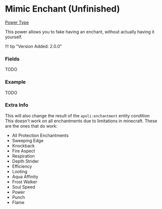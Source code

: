 # Mimic Enchant (Unfinished)

[Power Type](../power_types.md)

This power allows you to fake having an enchant, without actually having it yourself.

!!! tip "Version Added: 2.0.0"

    
### Fields

TODO

### Example

TODO

### Extra Info
This will also change the result of the `apoli:enchantment` entity condition
This doesn't work on all enchantments due to limitations in minecraft. These are the ones that do work:
 * All Protection Enchantments
 * Sweeping Edge
 * Knockback
 * Fire Aspect
 * Respiration
 * Depth Strider
 * Efficiency
 * Looting
 * Aqua Affinity
 * Frost Walker
 * Soul Speed
 * Power
 * Punch
 * Flame